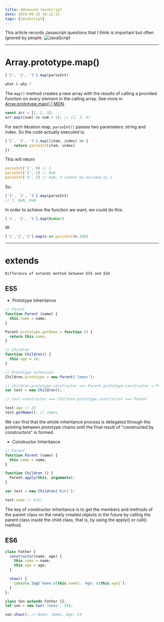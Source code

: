 ```yaml
---
title: Advanced JavaScript
date: 2019-09-15 16:12:15
tags: [JavaScript]
---
```


This article records Javascript questions that I think is important but often ignored by people.
![JavaScript](../../../../images/js/JavaScript.jpg)

<!-- more -->

---

# Array.prototype.map()
```js
['1', '2', '3'].map(parseInt)

what & why ?
```

The `map()` method creates a new array with the results of calling a provided function on every element in the calling array. See more in [Array.prototype.map() | MDN](https://developer.mozilla.org/en-US/docs/Web/JavaScript/Reference/Global_Objects/Array/map).

```js
const arr = [1, 2, 3];
arr.map((num) => num + 1); // [2, 3, 4]
```

For each iteration map, `parseInt()` passes two parameters: string and index. So the code actually executed is:
```js
['1', '2', '3'].map((item, index) => {
	return parseInt(item, index)
})
```
This will return
```js
parseInt('1', 0) // 1
parseInt('2', 1) // NaN
parseInt('3', 2) // NaN, 3 cannot be divided by 2
```
So:
```js
['1', '2', '3'].map(parseInt)
// 1, NaN, NaN
```
In order to achieve the function we want, we could do this:
```js
['1', '2', '3'].map(Number)

OR

['1','2','3'].map(n => parseInt(n,10))
```

---

# extends
```
Difference of extends method between ES5 and ES6 
```

## ES5

* Prototype Inheritance

```js
// Parent
function Parent (name) {
  this.name = name;
}

Parent.prototype.getName = function () {
  return this.name;
}

// Children
function Children() {
  this.age = 24;
}

// Prototype extension
Children.prototype = new Parent('James');

// Children.prototype.constructor === Parent.prototype.constructor = Parent
var test = new Children();

// test.constructor === Children.prototype.constructor === Parent

test.age // 24
test.getName(); // James
```
We can find that the whole inheritance process is delegated through the pointing between prototype chains until the final result of "constructed by constructors" is formed.

* Constructor Inheritance

```js
// Parent
function Parent (name) {
  this.name = name;
}

function Children () {
  Parent.apply(this, arguments);
}

var test = new Children('Kiki');

test.name // Kiki
```

The key of constructor inheritance is to get the members and methods of the parent class on the newly created objects in the future by calling the parent class inside the child class, that is, by using the apply() or call() method.



## ES6
```js
class Father {
  constructor(name, age) {
    this.name = name;
    this.age = age;
  }

  show() {
    console.log(`Name:${this.name}， Age: ${this.age}`);
  }
};

class Son extends Father {};
let son = new Son('James', 24);

son.show(); // Name: James, Age: 24
```